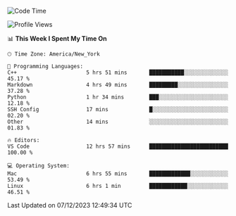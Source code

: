 <!--START_SECTION:waka-->
![Code Time](http://img.shields.io/badge/Code%20Time-642%20hrs%2022%20mins-blue)

![Profile Views](http://img.shields.io/badge/Profile%20Views-0-blue)

📊 **This Week I Spent My Time On** 

```text
🕑︎ Time Zone: America/New_York

💬 Programming Languages: 
C++                      5 hrs 51 mins       ███████████░░░░░░░░░░░░░░   45.17 % 
Markdown                 4 hrs 49 mins       █████████░░░░░░░░░░░░░░░░   37.28 % 
Python                   1 hr 34 mins        ███░░░░░░░░░░░░░░░░░░░░░░   12.18 % 
SSH Config               17 mins             █░░░░░░░░░░░░░░░░░░░░░░░░   02.20 % 
Other                    14 mins             ░░░░░░░░░░░░░░░░░░░░░░░░░   01.83 % 

🔥 Editors: 
VS Code                  12 hrs 57 mins      █████████████████████████   100.00 % 

💻 Operating System: 
Mac                      6 hrs 55 mins       █████████████░░░░░░░░░░░░   53.49 % 
Linux                    6 hrs 1 min         ████████████░░░░░░░░░░░░░   46.51 % 
```


 Last Updated on 07/12/2023 12:49:34 UTC
<!--END_SECTION:waka-->
